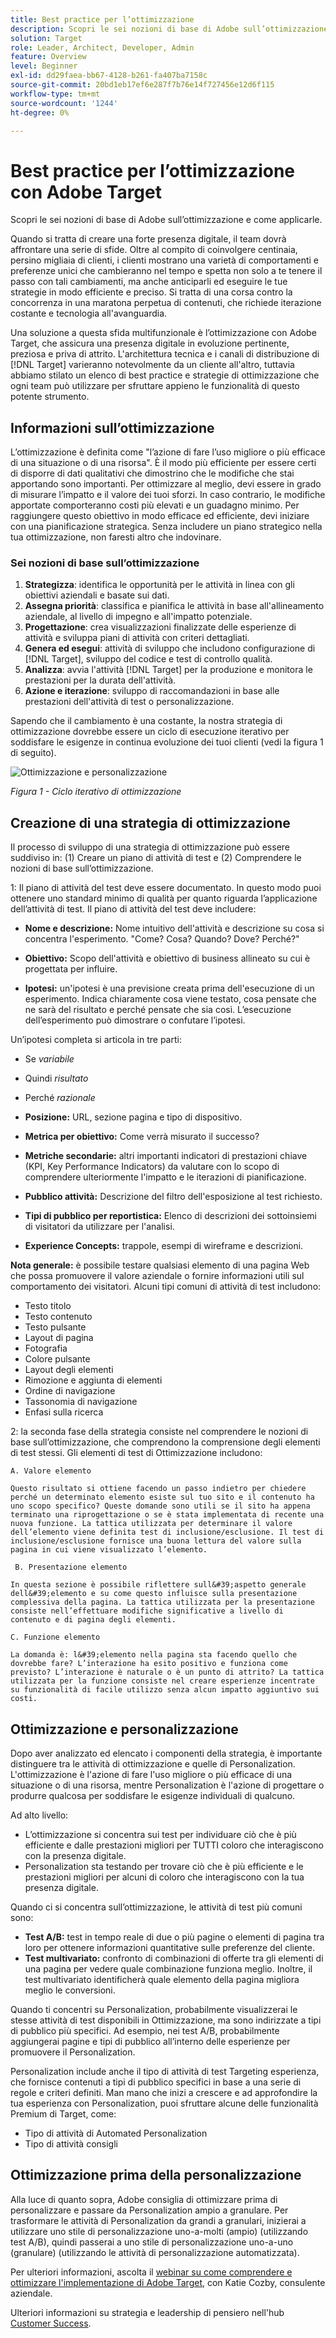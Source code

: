 ```yaml
---
title: Best practice per l’ottimizzazione
description: Scopri le sei nozioni di base di Adobe sull’ottimizzazione e come applicarle.
solution: Target
role: Leader, Architect, Developer, Admin
feature: Overview
level: Beginner
exl-id: dd29faea-bb67-4128-b261-fa407ba7158c
source-git-commit: 20bd1eb17ef6e287f7b76e14f727456e12d6f115
workflow-type: tm+mt
source-wordcount: '1244'
ht-degree: 0%

---
```


# Best practice per l’ottimizzazione con Adobe Target

Scopri le sei nozioni di base di Adobe sull’ottimizzazione e come applicarle.

Quando si tratta di creare una forte presenza digitale, il team dovrà affrontare una serie di sfide. Oltre al compito di coinvolgere centinaia, persino migliaia di clienti, i clienti mostrano una varietà di comportamenti e preferenze unici che cambieranno nel tempo e spetta non solo a te tenere il passo con tali cambiamenti, ma anche anticiparli ed eseguire le tue strategie in modo efficiente e preciso. Si tratta di una corsa contro la concorrenza in una maratona perpetua di contenuti, che richiede iterazione costante e tecnologia all&#39;avanguardia.

Una soluzione a questa sfida multifunzionale è l’ottimizzazione con Adobe Target, che assicura una presenza digitale in evoluzione pertinente, preziosa e priva di attrito. L&#39;architettura tecnica e i canali di distribuzione di [!DNL Target] varieranno notevolmente da un cliente all&#39;altro, tuttavia abbiamo stilato un elenco di best practice e strategie di ottimizzazione che ogni team può utilizzare per sfruttare appieno le funzionalità di questo potente strumento.

## Informazioni sull’ottimizzazione

L’ottimizzazione è definita come &quot;l’azione di fare l’uso migliore o più efficace di una situazione o di una risorsa&quot;. È il modo più efficiente per essere certi di disporre di dati qualitativi che dimostrino che le modifiche che stai apportando sono importanti. Per ottimizzare al meglio, devi essere in grado di misurare l’impatto e il valore dei tuoi sforzi. In caso contrario, le modifiche apportate comporteranno costi più elevati e un guadagno minimo. Per raggiungere questo obiettivo in modo efficace ed efficiente, devi iniziare con una pianificazione strategica. Senza includere un piano strategico nella tua ottimizzazione, non faresti altro che indovinare.

### Sei nozioni di base sull’ottimizzazione

1. **Strategizza**: identifica le opportunità per le attività in linea con gli obiettivi aziendali e basate sui dati.
1. **Assegna priorità**: classifica e pianifica le attività in base all&#39;allineamento aziendale, al livello di impegno e all&#39;impatto potenziale.
1. **Progettazione**: crea visualizzazioni finalizzate delle esperienze di attività e sviluppa piani di attività con criteri dettagliati.
1. **Genera ed esegui**: attività di sviluppo che includono configurazione di [!DNL Target], sviluppo del codice e test di controllo qualità.
1. **Analizza**: avvia l&#39;attività [!DNL Target] per la produzione e monitora le prestazioni per la durata dell&#39;attività.
1. **Azione e iterazione**: sviluppo di raccomandazioni in base alle prestazioni dell&#39;attività di test o personalizzazione.

Sapendo che il cambiamento è una costante, la nostra strategia di ottimizzazione dovrebbe essere un ciclo di esecuzione iterativo per soddisfare le esigenze in continua evoluzione dei tuoi clienti (vedi la figura 1 di seguito).

![Ottimizzazione e personalizzazione](assets/optimize-and-personalize.png)

_Figura 1 - Ciclo iterativo di ottimizzazione_

## Creazione di una strategia di ottimizzazione

Il processo di sviluppo di una strategia di ottimizzazione può essere suddiviso in: (1) Creare un piano di attività di test e (2) Comprendere le nozioni di base sull’ottimizzazione.

1: Il piano di attività del test deve essere documentato. In questo modo puoi ottenere uno standard minimo di qualità per quanto riguarda l’applicazione dell’attività di test. Il piano di attività del test deve includere:

* **Nome e descrizione:** Nome intuitivo dell&#39;attività e descrizione su cosa si concentra l&#39;esperimento. &quot;Come? Cosa? Quando? Dove? Perché?&quot;

* **Obiettivo:** Scopo dell&#39;attività e obiettivo di business allineato su cui è progettata per influire.

* **Ipotesi:** un&#39;ipotesi è una previsione creata prima dell&#39;esecuzione di un esperimento. Indica chiaramente cosa viene testato, cosa pensate che ne sarà del risultato e perché pensate che sia così. L’esecuzione dell’esperimento può dimostrare o confutare l’ipotesi.

Un’ipotesi completa si articola in tre parti:

* Se _variabile_
* Quindi _risultato_
* Perché _razionale_

* **Posizione:** URL, sezione pagina e tipo di dispositivo.
* **Metrica per obiettivo:** Come verrà misurato il successo?
* **Metriche secondarie:** altri importanti indicatori di prestazioni chiave (KPI, Key Performance Indicators) da valutare con lo scopo di comprendere ulteriormente l&#39;impatto e le iterazioni di pianificazione.
* **Pubblico attività:** Descrizione del filtro dell&#39;esposizione al test richiesto.
* **Tipi di pubblico per reportistica:** Elenco di descrizioni dei sottoinsiemi di visitatori da utilizzare per l&#39;analisi.
* **Experience Concepts:** trappole, esempi di wireframe e descrizioni.

**Nota generale:** è possibile testare qualsiasi elemento di una pagina Web che possa promuovere il valore aziendale o fornire informazioni utili sul comportamento dei visitatori. Alcuni tipi comuni di attività di test includono:

* Testo titolo
* Testo contenuto
* Testo pulsante
* Layout di pagina
* Fotografia
* Colore pulsante
* Layout degli elementi
* Rimozione e aggiunta di elementi
* Ordine di navigazione
* Tassonomia di navigazione
* Enfasi sulla ricerca

2: la seconda fase della strategia consiste nel comprendere le nozioni di base sull’ottimizzazione, che comprendono la comprensione degli elementi di test stessi. Gli elementi di test di Ottimizzazione includono:

    A. Valore elemento
    
    Questo risultato si ottiene facendo un passo indietro per chiedere perché un determinato elemento esiste sul tuo sito e il contenuto ha uno scopo specifico? Queste domande sono utili se il sito ha appena terminato una riprogettazione o se è stata implementata di recente una nuova funzione. La tattica utilizzata per determinare il valore dell’elemento viene definita test di inclusione/esclusione. Il test di inclusione/esclusione fornisce una buona lettura del valore sulla pagina in cui viene visualizzato l’elemento.
    
     B. Presentazione elemento
    
    In questa sezione è possibile riflettere sull&#39;aspetto generale dell&#39;elemento e su come questo influisce sulla presentazione complessiva della pagina. La tattica utilizzata per la presentazione consiste nell’effettuare modifiche significative a livello di contenuto e di pagina degli elementi.
    
    C. Funzione elemento
    
    La domanda è: l&#39;elemento nella pagina sta facendo quello che dovrebbe fare? L’interazione ha esito positivo e funziona come previsto? L’interazione è naturale o è un punto di attrito? La tattica utilizzata per la funzione consiste nel creare esperienze incentrate su funzionalità di facile utilizzo senza alcun impatto aggiuntivo sui costi.

## Ottimizzazione e personalizzazione

Dopo aver analizzato ed elencato i componenti della strategia, è importante distinguere tra le attività di ottimizzazione e quelle di Personalization. L&#39;ottimizzazione è l&#39;azione di fare l&#39;uso migliore o più efficace di una situazione o di una risorsa, mentre Personalization è l&#39;azione di progettare o produrre qualcosa per soddisfare le esigenze individuali di qualcuno.

Ad alto livello:

* L’ottimizzazione si concentra sui test per individuare ciò che è più efficiente e dalle prestazioni migliori per TUTTI coloro che interagiscono con la presenza digitale.
* Personalization sta testando per trovare ciò che è più efficiente e le prestazioni migliori per alcuni di coloro che interagiscono con la tua presenza digitale.

Quando ci si concentra sull’ottimizzazione, le attività di test più comuni sono:

* **Test A/B:** test in tempo reale di due o più pagine o elementi di pagina tra loro per ottenere informazioni quantitative sulle preferenze del cliente.
* **Test multivariato:** confronto di combinazioni di offerte tra gli elementi di una pagina per vedere quale combinazione funziona meglio. Inoltre, il test multivariato identificherà quale elemento della pagina migliora meglio le conversioni.

Quando ti concentri su Personalization, probabilmente visualizzerai le stesse attività di test disponibili in Ottimizzazione, ma sono indirizzate a tipi di pubblico più specifici. Ad esempio, nei test A/B, probabilmente aggiungerai pagine e tipi di pubblico all’interno delle esperienze per promuovere il Personalization.

Personalization include anche il tipo di attività di test Targeting esperienza, che fornisce contenuti a tipi di pubblico specifici in base a una serie di regole e criteri definiti. Man mano che inizi a crescere e ad approfondire la tua esperienza con Personalization, puoi sfruttare alcune delle funzionalità Premium di Target, come:

* Tipo di attività di Automated Personalization
* Tipo di attività consigli

## Ottimizzazione prima della personalizzazione

Alla luce di quanto sopra, Adobe consiglia di ottimizzare prima di personalizzare e passare da Personalization ampio a granulare. Per trasformare le attività di Personalization da grandi a granulari, inizierai a utilizzare uno stile di personalizzazione uno-a-molti (ampio) (utilizzando test A/B), quindi passerai a uno stile di personalizzazione uno-a-uno (granulare) (utilizzando le attività di personalizzazione automatizzata).

Per ulteriori informazioni, ascolta il [webinar su come comprendere e ottimizzare l&#39;implementazione di Adobe Target](https://adobecustomersuccess.adobeconnect.com/pkfafpzd9yarmp4/), con Katie Cozby, consulente aziendale.

Ulteriori informazioni su strategia e leadership di pensiero nell&#39;hub [Customer Success](https://experienceleague.adobe.com/docs/customer-success/customer-success/overview.html).
